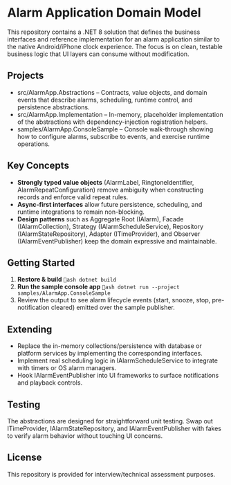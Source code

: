 ﻿# Alarm Application Domain Model

This repository contains a .NET 8 solution that defines the business interfaces and reference implementation for an alarm application similar to the native Android/iPhone clock experience. The focus is on clean, testable business logic that UI layers can consume without modification.

## Projects

- src/AlarmApp.Abstractions – Contracts, value objects, and domain events that describe alarms, scheduling, runtime control, and persistence abstractions.
- src/AlarmApp.Implementation – In-memory, placeholder implementation of the abstractions with dependency-injection registration helpers.
- samples/AlarmApp.ConsoleSample – Console walk-through showing how to configure alarms, subscribe to events, and exercise runtime operations.

## Key Concepts

- **Strongly typed value objects** (AlarmLabel, RingtoneIdentifier, AlarmRepeatConfiguration) remove ambiguity when constructing records and enforce valid repeat rules.
- **Async-first interfaces** allow future persistence, scheduling, and runtime integrations to remain non-blocking.
- **Design patterns** such as Aggregate Root (IAlarm), Facade (IAlarmCollection), Strategy (IAlarmScheduleService), Repository (IAlarmStateRepository), Adapter (ITimeProvider), and Observer (IAlarmEventPublisher) keep the domain expressive and maintainable.

## Getting Started

1. **Restore & build**
   `ash
   dotnet build
   `
2. **Run the sample console app**
   `ash
   dotnet run --project samples/AlarmApp.ConsoleSample
   `
3. Review the output to see alarm lifecycle events (start, snooze, stop, pre-notification cleared) emitted over the sample publisher.

## Extending

- Replace the in-memory collections/persistence with database or platform services by implementing the corresponding interfaces.
- Implement real scheduling logic in IAlarmScheduleService to integrate with timers or OS alarm managers.
- Hook IAlarmEventPublisher into UI frameworks to surface notifications and playback controls.

## Testing

The abstractions are designed for straightforward unit testing. Swap out ITimeProvider, IAlarmStateRepository, and IAlarmEventPublisher with fakes to verify alarm behavior without touching UI concerns.

## License

This repository is provided for interview/technical assessment purposes.
